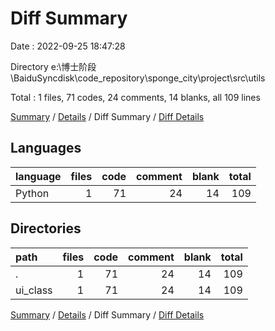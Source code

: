 # Diff Summary

Date : 2022-09-25 18:47:28

Directory e:\\博士阶段\\BaiduSyncdisk\\code_repository\\sponge_city\\project\\src\\utils

Total : 1 files,  71 codes, 24 comments, 14 blanks, all 109 lines

[Summary](results.md) / [Details](details.md) / Diff Summary / [Diff Details](diff-details.md)

## Languages
| language | files | code | comment | blank | total |
| :--- | ---: | ---: | ---: | ---: | ---: |
| Python | 1 | 71 | 24 | 14 | 109 |

## Directories
| path | files | code | comment | blank | total |
| :--- | ---: | ---: | ---: | ---: | ---: |
| . | 1 | 71 | 24 | 14 | 109 |
| ui_class | 1 | 71 | 24 | 14 | 109 |

[Summary](results.md) / [Details](details.md) / Diff Summary / [Diff Details](diff-details.md)